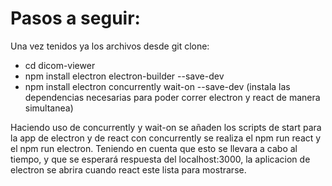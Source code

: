 # Pasos a seguir:

Una vez tenidos ya los archivos desde git clone:
- cd dicom-viewer
- npm install electron electron-builder --save-dev
- npm install electron concurrently wait-on --save-dev (instala las dependencias necesarias para poder correr electron y react de manera simultanea)

 
Haciendo uso de concurrently y wait-on se añaden los scripts de start para la app de electron y de react
con concurrently se realiza el npm run react y el npm run electron. 
Teniendo en cuenta que esto se llevara a cabo al tiempo, y que se esperará respuesta del localhost:3000, la aplicacion de electron se abrira cuando react este lista para mostrarse.
